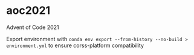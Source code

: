 # aoc2021
Advent of Code 2021

Export environment with `conda env export --from-history --no-build > environment.yml` to ensure corss-platform compatibility
